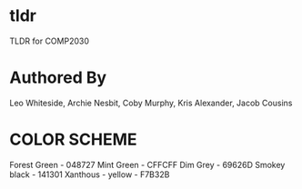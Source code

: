 # tldr
TLDR for COMP2030

# Authored By
Leo Whiteside, 
Archie Nesbit,
Coby Murphy,
Kris Alexander,
Jacob Cousins


# COLOR SCHEME

Forest Green - 048727
Mint Green - CFFCFF
Dim Grey - 69626D
Smokey black - 141301
Xanthous - yellow - F7B32B
